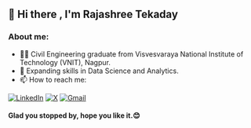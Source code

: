 ## 👋 Hi there , I'm Rajashree Tekaday
### About me:

- 👩‍🎓 Civil Engineering graduate from Visvesvaraya National Institute of Technology (VNIT), Nagpur.
- 🌱 Expanding skills in Data Science and Analytics.
- 📫 How to reach me: 
 
[![LinkedIn](https://img.shields.io/badge/linkedin-%230077B5.svg?style=for-the-badge&logo=linkedin&logoColor=white)](https://www.linkedin.com/in/rajashree-tekaday-261582205/)
[![X](https://img.shields.io/badge/X-000000?style=for-the-badge&logo=x&logoColor=white)](https://twitter.com/rajashree__t)
[![Gmail](https://img.shields.io/badge/Gmail-D14836?style=for-the-badge&logo=gmail&logoColor=white)](rvtekaday@hmail.com)



#### Glad you stopped by, hope you like it.😊





<!--
**rajashreetekaday/rajashreetekaday** is a ✨ _special_ ✨ repository because its `README.md` (this file) appears on your GitHub profile.

Here are some ideas to get you started:
[![Gmail](https://img.shields.io/badge/Gmail-D14836?style=for-the-badge&logo=gmail&logoColor=white)](rvtekaday@hmail.com)

